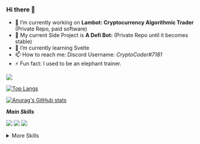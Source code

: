 ### Hi there 👋
- 🔭 I’m currently working on **Lambot: Cryptocurrency Algorithmic Trader** (Private Repo, paid software)
- 🔭 My current Side Project is **A Defi Bot:** (Private Repo until it becomes stable)
- 🌱 I’m currently learning Svelte
- 📫 How to reach me: Discord Username: *CryptoCoder#7181*
- ⚡ Fun fact: I used to be an elephant trainer.
<a href="">
<img align="center" src="https://github-readme-stats.vercel.app/api/top-langs/?username=Your-Name-Here&theme=gruvbox" />
</a>

[![Top Langs](https://github-readme-stats.vercel.app/api/top-langs/?username=Your-Name-Here&theme=gruvbox)](https://github.com/anuraghazra/github-readme-stats)

[![Anurag's GitHub stats](https://github-readme-stats.vercel.app/api?username=Your-Name-Here&count_private=true&theme=gruvbox)](https://github.com/anuraghazra/github-readme-stats)

***Main Skills***

![](https://img.shields.io/badge/Language-Javascript-informational?style=plastic&logo=Node-CSS&logoColor=white&color=4AB197)
![](https://img.shields.io/badge/Language-Typescript-informational?style=plastic&logo=Node-CSS&logoColor=white&color=4AB197)
![](https://img.shields.io/badge/Platform-NodeJS-informational?style=plastic&logo=Node-CSS&logoColor=white&color=4AB197)

<details>
<summary>More Skills</summary>

![](https://img.shields.io/badge/Plateform-Web3-informational?style=plastic&logo=Node-CSS&logoColor=white&color=4AB197)
![](https://img.shields.io/badge/Language-Solidity-informational?style=plastic&logo=Node-CSS&logoColor=white&color=4AB197)
![](https://img.shields.io/badge/Language-PHP-informational?style=plastic&logo=Node-CSS&logoColor=white&color=4AB197)
![](https://img.shields.io/badge/Language-LSL-informational?style=plastic&logo=Node-CSS&logoColor=white&color=4AB197)
![](https://img.shields.io/badge/Language-HTML-informational?style=plastic&logo=Node-CSS&logoColor=white&color=4AB197)
![](https://img.shields.io/badge/Language-CSS-informational?style=plastic&logo=Node-CSS&logoColor=white&color=4AB197)
![](https://img.shields.io/badge/Framework-Bootstrap-informational?style=plastic&logo=Node-CSS&logoColor=white&color=4AB197)
![](https://img.shields.io/badge/Framework-Electron-informational?style=plastic&logo=Node-CSS&logoColor=white&color=4AB197)
![](https://img.shields.io/badge/Language-Svelte-informational?style=plastic&logo=Node-CSS&logoColor=white&color=4AB197)
</details>
